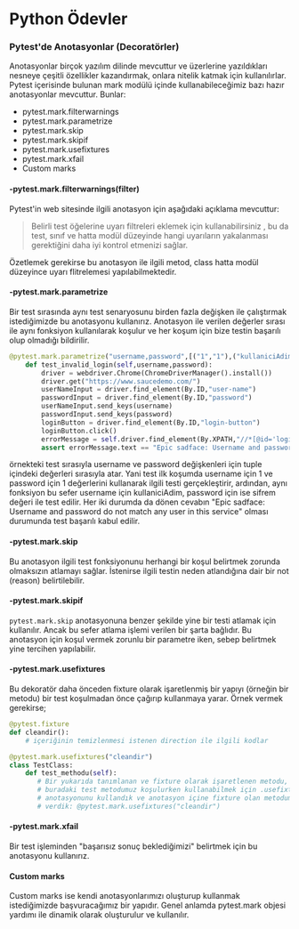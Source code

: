 # Python Ödevler
### Pytest'de Anotasyonlar (Decoratörler)
Anotasyonlar birçok yazılım dilinde mevcuttur ve üzerlerine yazıldıkları nesneye çeşitli özellikler kazandırmak, onlara nitelik katmak için kullanılırlar. Pytest içerisinde bulunan mark modülü içinde kullanabileceğimiz bazı hazır anotasyonlar mevcuttur. Bunlar:

- pytest.mark.filterwarnings
- pytest.mark.parametrize
- pytest.mark.skip
- pytest.mark.skipif
- pytest.mark.usefixtures
- pytest.mark.xfail
- Custom marks

#### -pytest.mark.filterwarnings(filter)
Pytest'in web sitesinde ilgili anotasyon için aşağıdaki açıklama mevcuttur:
> Belirli test öğelerine uyarı filtreleri eklemek için kullanabilirsiniz , bu da test, sınıf ve hatta modül düzeyinde hangi uyarıların yakalanması gerektiğini daha iyi kontrol etmenizi sağlar.

Özetlemek gerekirse bu anotasyon ile ilgili metod, class hatta modül düzeyince uyarı flitrelemesi yapılabilmektedir.

#### -pytest.mark.parametrize
Bir test sırasında aynı test senaryosunu birden fazla değişken ile çalıştırmak istediğimizde bu anotasyonu kullanırız. Anotasyon ile verilen değerler sırası ile aynı fonksiyon kullanılarak koşulur ve her koşum için bize testin başarılı olup olmadığı bildirilir.

```python
@pytest.mark.parametrize("username,password",[("1","1"),("kullaniciAdim","sifrem")])
    def test_invalid_login(self,username,password):   
        driver = webdriver.Chrome(ChromeDriverManager().install())        
        driver.get("https://www.saucedemo.com/")     
        userNameInput = driver.find_element(By.ID,"user-name")        
        passwordInput = driver.find_element(By.ID,"password")
        userNameInput.send_keys(username)
        passwordInput.send_keys(password)
        loginButton = driver.find_element(By.ID,"login-button")
        loginButton.click()
        errorMessage = self.driver.find_element(By.XPATH,"//*[@id='login_button_container']/div/form/div[3]/h3")                
        assert errorMessage.text == "Epic sadface: Username and password do not match any user in this service"
```
örnekteki test sırasıyla username ve password değişkenleri için tuple içindeki değerleri sırasıyla atar. Yani test ilk koşumda username için 1 ve password için 1 değerlerini kullanarak ilgili testi gerçekleştirir, ardından, aynı fonksiyon bu sefer username için kullaniciAdim, password için ise sifrem değeri ile test edilir. Her iki durumda da dönen cevabın "Epic sadface: Username and password do not match any user in this service" olması durumunda test başarılı kabul edilir.

#### -pytest.mark.skip
Bu anotasyon ilgili test fonksiyonunu herhangi bir koşul belirtmek zorunda olmaksızın atlamayı sağlar. İstenirse ilgili testin neden atlandığına dair bir not (reason) belirtilebilir.

#### -pytest.mark.skipif
`pytest.mark.skip` anotasyonuna benzer şekilde yine bir testi atlamak için kullanılır. Ancak bu sefer atlama işlemi verilen bir şarta bağlıdır. Bu anotasyon için koşul vermek zorunlu bir parametre iken, sebep belirtmek yine tercihen yapılabilir.

#### -pytest.mark.usefixtures
Bu dekoratör daha önceden fixture olarak işaretlenmiş bir yapıyı (örneğin bir metodu) bir test koşulmadan önce çağırıp kullanmaya yarar. Örnek vermek gerekirse;

```python
@pytest.fixture
def cleandir():
    # içeriğinin temizlenmesi istenen direction ile ilgili kodlar
```

```python
@pytest.mark.usefixtures("cleandir")
class TestClass:
    def test_methodu(self):
       # Bir yukarıda tanımlanan ve fixture olarak işaretlenen metodu, 
       # buradaki test metodumuz koşulurken kullanabilmek için .usefixtures 
       # anotasyonunu kullandık ve anotasyon içine fixture olan metodumuzun adını 
       # verdik: @pytest.mark.usefixtures("cleandir")
```

#### -pytest.mark.xfail
Bir test işleminden "başarısız sonuç beklediğimizi" belirtmek için bu anotasyonu kullanırız.

#### Custom marks
Custom marks ise kendi anotasyonlarımızı oluşturup kullanmak istediğimizde başvuracağımız bir yapıdır. Genel anlamda pytest.mark objesi yardımı ile dinamik olarak oluşturulur ve kullanılır.